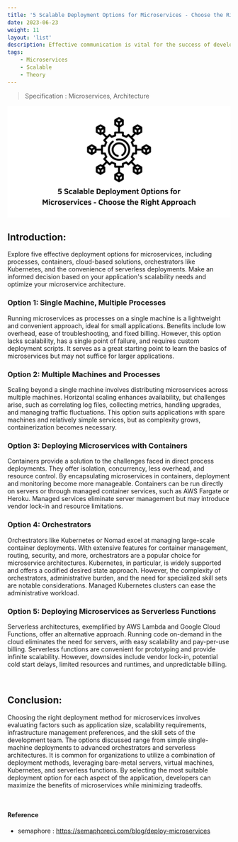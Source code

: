```yaml
---
title: '5 Scalable Deployment Options for Microservices - Choose the Right Approach'
date: 2023-06-23
weight: 11
layout: 'list'
description: Effective communication is vital for the success of development teams. Discover six practical tips to improve communication and collaboration among developers, testers, and other team members.
tags:
    - Microservices
    - Scalable
    - Theory
---
```

> Specification : Microservices, Architecture

![ms-theory](./images/ms.png)

## Introduction:
Explore five effective deployment options for microservices, including processes, containers, cloud-based solutions, orchestrators like Kubernetes, and the convenience of serverless deployments. Make an informed decision based on your application's scalability needs and optimize your microservice architecture.

### Option 1: Single Machine, Multiple Processes
Running microservices as processes on a single machine is a lightweight and convenient approach, ideal for small applications. Benefits include low overhead, ease of troubleshooting, and fixed billing. However, this option lacks scalability, has a single point of failure, and requires custom deployment scripts. It serves as a great starting point to learn the basics of microservices but may not suffice for larger applications.

### Option 2: Multiple Machines and Processes
Scaling beyond a single machine involves distributing microservices across multiple machines. Horizontal scaling enhances availability, but challenges arise, such as correlating log files, collecting metrics, handling upgrades, and managing traffic fluctuations. This option suits applications with spare machines and relatively simple services, but as complexity grows, containerization becomes necessary.

### Option 3: Deploying Microservices with Containers
Containers provide a solution to the challenges faced in direct process deployments. They offer isolation, concurrency, less overhead, and resource control. By encapsulating microservices in containers, deployment and monitoring become more manageable. Containers can be run directly on servers or through managed container services, such as AWS Fargate or Heroku. Managed services eliminate server management but may introduce vendor lock-in and resource limitations.

### Option 4: Orchestrators
Orchestrators like Kubernetes or Nomad excel at managing large-scale container deployments. With extensive features for container management, routing, security, and more, orchestrators are a popular choice for microservice architectures. Kubernetes, in particular, is widely supported and offers a codified desired state approach. However, the complexity of orchestrators, administrative burden, and the need for specialized skill sets are notable considerations. Managed Kubernetes clusters can ease the administrative workload.

### Option 5: Deploying Microservices as Serverless Functions
Serverless architectures, exemplified by AWS Lambda and Google Cloud Functions, offer an alternative approach. Running code on-demand in the cloud eliminates the need for servers, with easy scalability and pay-per-use billing. Serverless functions are convenient for prototyping and provide infinite scalability. However, downsides include vendor lock-in, potential cold start delays, limited resources and runtimes, and unpredictable billing.

&nbsp;

## Conclusion:
Choosing the right deployment method for microservices involves evaluating factors such as application size, scalability requirements, infrastructure management preferences, and the skill sets of the development team. The options discussed range from simple single-machine deployments to advanced orchestrators and serverless architectures. It is common for organizations to utilize a combination of deployment methods, leveraging bare-metal servers, virtual machines, Kubernetes, and serverless functions. By selecting the most suitable deployment option for each aspect of the application, developers can maximize the benefits of microservices while minimizing tradeoffs.

&nbsp;
#### Reference 
- semaphore : https://semaphoreci.com/blog/deploy-microservices

